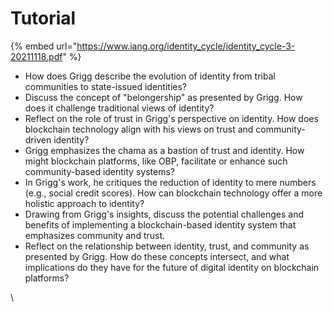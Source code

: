# Tutorial

{% embed url="https://www.iang.org/identity_cycle/identity_cycle-3-20211118.pdf" %}

* How does Grigg describe the evolution of identity from tribal communities to state-issued identities?
* Discuss the concept of "belongership" as presented by Grigg. How does it challenge traditional views of identity?
* Reflect on the role of trust in Grigg's perspective on identity. How does blockchain technology align with his views on trust and community-driven identity?
* Grigg emphasizes the chama as a bastion of trust and identity. How might blockchain platforms, like OBP, facilitate or enhance such community-based identity systems?
* In Grigg's work, he critiques the reduction of identity to mere numbers (e.g., social credit scores). How can blockchain technology offer a more holistic approach to identity?
* Drawing from Grigg's insights, discuss the potential challenges and benefits of implementing a blockchain-based identity system that emphasizes community and trust.
* Reflect on the relationship between identity, trust, and community as presented by Grigg. How do these concepts intersect, and what implications do they have for the future of digital identity on blockchain platforms?

\
